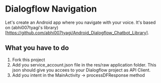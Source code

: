 # Dialogflow Navigation
Let's create an Android app where you navigate with your voice.
It's based on (abhi007tyagi's library)[https://github.com/abhi007tyagi/Android_Dialogflow_Chatbot_Library].

## What you have to do
1. Fork this project
2. Add you service_account.json file in the res/raw application folder. This json should give you accees to your Dialogflow project as API Client.
3. Add you intent in the MainActivity -> processDFResponse method
